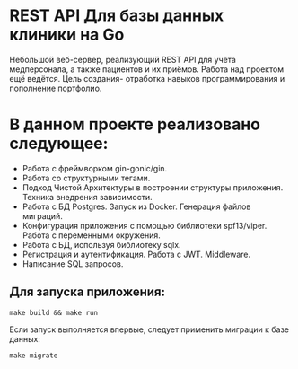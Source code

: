 # REST API Для базы данных клиники на Go
Небольшой веб-сервер, реализующий REST API для учёта медперсонала, а также пациентов и их приёмов. 
Работа над проектом ещё ведётся. Цель создания- отработка навыков программирования и пополнение портфолио.

# В данном проекте реализовано следующее:
- Работа с фреймворком gin-gonic/gin.
- Работа со структурными тегами.
- Подход Чистой Архитектуры в построении структуры приложения. Техника внедрения зависимости.
- Работа с БД Postgres. Запуск из Docker. Генерация файлов миграций.
- Конфигурация приложения с помощью библиотеки spf13/viper. Работа с переменными окружения.
- Работа с БД, используя библиотеку sqlx.
- Регистрация и аутентификация. Работа с JWT. Middleware.
- Написание SQL запросов.

## Для запуска приложения:
```make build && make run```

Если запуск выполняется впервые, следует применить миграции к базе данных:

```make migrate```
